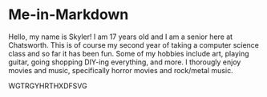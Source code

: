 # Me-in-Markdown
Hello, my name is Skyler! I am 17 years old and I am a senior here at Chatsworth. This is of course my second year of taking a computer science class and so far it has been fun. Some of my hobbies include art, playing guitar, going shopping DIY-ing everything, and more. I thorougly enjoy movies and music, specifically horror movies and rock/metal music. 

WGTRGYHRTHXDFSVG
